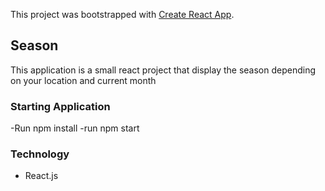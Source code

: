 This project was bootstrapped with [Create React App](https://github.com/facebook/create-react-app).

## Season

This application is a small react project that display the season depending on your location and current month

### Starting Application

-Run npm install
-run npm start

### Technology 

* React.js
